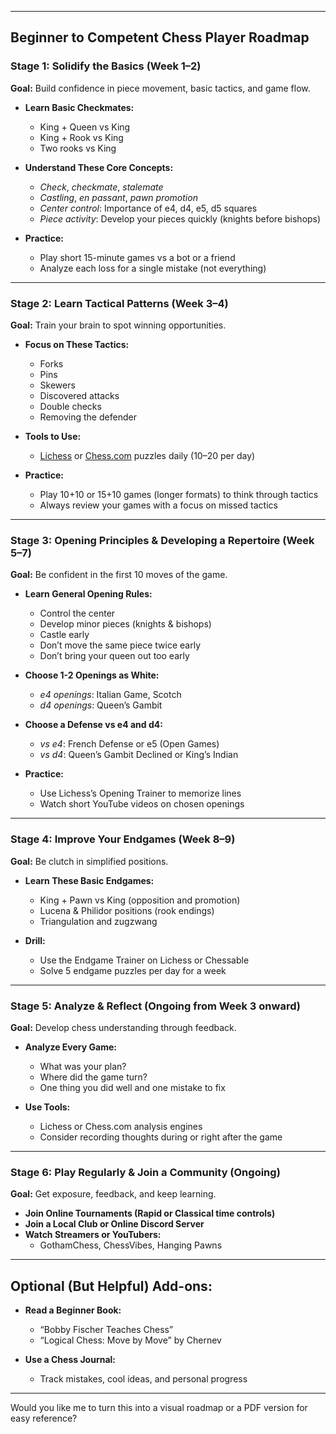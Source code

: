 
---
## **Beginner to Competent Chess Player Roadmap**

### **Stage 1: Solidify the Basics (Week 1–2)**

**Goal:** Build confidence in piece movement, basic tactics, and game flow.

- **Learn Basic Checkmates:**
    
    - King + Queen vs King
    - King + Rook vs King
    - Two rooks vs King
- **Understand These Core Concepts:**
    
    - _Check_, _checkmate_, _stalemate_
    - _Castling_, _en passant_, _pawn promotion_
    - _Center control_: Importance of e4, d4, e5, d5 squares
    - _Piece activity_: Develop your pieces quickly (knights before bishops)
- **Practice:**
    
    - Play short 15-minute games vs a bot or a friend
    - Analyze each loss for a single mistake (not everything)

---

### **Stage 2: Learn Tactical Patterns (Week 3–4)**

**Goal:** Train your brain to spot winning opportunities.

- **Focus on These Tactics:**
    
    - Forks
    - Pins
    - Skewers
    - Discovered attacks
    - Double checks
    - Removing the defender
- **Tools to Use:**
    
    - [Lichess](https://lichess.org/training) or [Chess.com](https://www.chess.com/puzzles) puzzles daily (10–20 per day)
- **Practice:**
    
    - Play 10+10 or 15+10 games (longer formats) to think through tactics
    - Always review your games with a focus on missed tactics

---

### **Stage 3: Opening Principles & Developing a Repertoire (Week 5–7)**

**Goal:** Be confident in the first 10 moves of the game.

- **Learn General Opening Rules:**
    
    - Control the center
    - Develop minor pieces (knights & bishops)
    - Castle early
    - Don’t move the same piece twice early
    - Don’t bring your queen out too early
- **Choose 1-2 Openings as White:**
    
    - _e4 openings_: Italian Game, Scotch
    - _d4 openings_: Queen’s Gambit
- **Choose a Defense vs e4 and d4:**
    
    - _vs e4_: French Defense or e5 (Open Games)
    - _vs d4_: Queen’s Gambit Declined or King’s Indian
- **Practice:**
    
    - Use Lichess’s Opening Trainer to memorize lines
    - Watch short YouTube videos on chosen openings

---

### **Stage 4: Improve Your Endgames (Week 8–9)**

**Goal:** Be clutch in simplified positions.

- **Learn These Basic Endgames:**
    
    - King + Pawn vs King (opposition and promotion)
    - Lucena & Philidor positions (rook endings)
    - Triangulation and zugzwang
- **Drill:**
    
    - Use the Endgame Trainer on Lichess or Chessable
    - Solve 5 endgame puzzles per day for a week

---

### **Stage 5: Analyze & Reflect (Ongoing from Week 3 onward)**

**Goal:** Develop chess understanding through feedback.

- **Analyze Every Game:**
    
    - What was your plan?
    - Where did the game turn?
    - One thing you did well and one mistake to fix
- **Use Tools:**
    
    - Lichess or Chess.com analysis engines
    - Consider recording thoughts during or right after the game

---

### **Stage 6: Play Regularly & Join a Community (Ongoing)**

**Goal:** Get exposure, feedback, and keep learning.

- **Join Online Tournaments (Rapid or Classical time controls)**
- **Join a Local Club or Online Discord Server**
- **Watch Streamers or YouTubers:**
    - GothamChess, ChessVibes, Hanging Pawns

---

## **Optional (But Helpful) Add-ons:**

- **Read a Beginner Book:**
    
    - “Bobby Fischer Teaches Chess”
    - “Logical Chess: Move by Move” by Chernev
- **Use a Chess Journal:**
    
    - Track mistakes, cool ideas, and personal progress

---

Would you like me to turn this into a visual roadmap or a PDF version for easy reference?